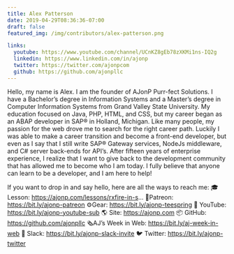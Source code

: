 ```yaml
---
title: Alex Patterson
date: 2019-04-29T08:36:36-07:00
draft: false
featured_img: /img/contributors/alex-patterson.png

links:
  youtube: https://www.youtube.com/channel/UCnKZ8gEb78zXKMi1ns-IQ2g
  linkedin: https://www.linkedin.com/in/ajonp
  twitter: https://twitter.com/ajonpcom
  github: https://github.com/ajonpllc
---
```


Hello, my name is Alex. I am the founder of AJonP Purr-fect Solutions. I have a Bachelor’s degree in Information Systems and a Master’s degree in Computer Information Systems from Grand Valley State University. My education focused on Java, PHP, HTML, and CSS, but my career began as an ABAP developer in SAP® in Holland, Michigan. Like many people, my passion for the web drove me to search for the right career path. Luckily I was able to make a career transition and become a front-end developer, but even as I say that I still write SAP® Gateway services, NodeJs middleware, and C# server back-ends for API’s. After fifteen years of enterprise experience, I realize that I want to give back to the development community that has allowed me to become who I am today. I fully believe that anyone can learn to be a developer, and I am here to help!

If you want to drop in and say hello, here are all the ways to reach me:
🎓Lesson: https://ajonp.com/lessons/rxfire-in-s...
📍Patreon: https://bit.ly/ajonp-patreon
⚙️Gear: https://bit.ly/ajonp-teespring
🎥 YouTube: https://bit.ly/ajonp-youtube-sub
🌎 Site: https://ajonp.com
📦 GitHub: https://github.com/ajonpllc
🗞AJ’s Week in Web: https://bit.ly/aj-week-in-web
💬 Slack: https://bit.ly/ajonp-slack-invite
🐦 Twitter: https://bit.ly/ajonp-twitter
